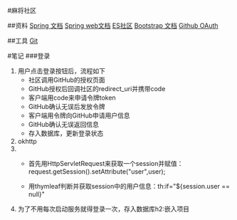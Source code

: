 #麻将社区

##资料
[Spring 文档](https://spring.io/guides)
[Spring web文档](https://spring.io/guides/gs/serving-web-content/#scratch)
[ES社区](https://elasticsearch.cn/explore)
[Bootstrap 文档](https://v3.bootcss.com/css/#buttons)
[Github OAuth](https://developer.github.com/apps/building-oauth-apps/)

##工具
[Git](https://www.git-scm.com/download/)

#笔记
###登录
1. 用户点击登录按钮后，流程如下
    + 社区调用GitHub的授权页面
    + GitHub授权后回调社区的redirect_uri并携带code
    + 客户端用code来申请令牌token
    + GitHub确认无误后发放令牌
    + 客户端用令牌向GitHub申请用户信息
    + GitHub确认无误返回信息
    + 存入数据库，更新登录状态
2. okhttp
3.  + 首先用HttpServletRequest来获取一个session并赋值：            
        request.getSession().setAttribute("user",user);

    + 用thymleaf判断并获取session中的用户信息：th:if="${session.user == null}"
4. 为了不用每次启动服务就得登录一次，存入数据库h2:嵌入项目



